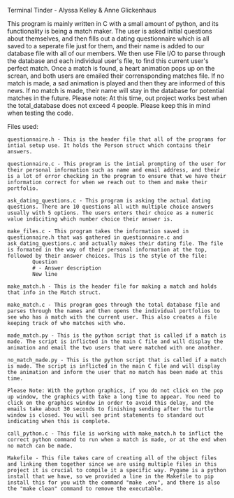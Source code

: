 Terminal Tinder - Alyssa Kelley & Anne Glickenhaus

This program is mainly written in C with a small amount of python, and its functionality is being a match maker. The user is asked initial questions about themselves, and then fills out a dating questionnaire which is all saved to a seperate file just for them, and their name is added to our database file with all of our members. We then use File I/O to parse through the database and each individual user's file, to find this current user's perfect match. Once a match is found, a heart animation pops up on the screan, and both users are emailed their corrensponding matches file. If no match is made, a sad animation is played and then they are informed of this news. If no match is made, their name will stay in the database for potential matches in the future. Please note: At this time, out project works best when the total_database does not exceed 4 people. Please keep this in mind when testing the code.

Files used: 

    questionnaire.h - This is the header file that all of the programs for intial setup use. It holds the Person struct which contains their answers.
    
    questionnaire.c - This program is the intial prompting of the user for their personal information such as name and email address, and their is a lot of error checking in the program to ensure that we have their information correct for when we reach out to them and make their portfolio.
    
    ask_dating_questions.c - This program is asking the actual dating questions. There are 10 questions all with multiple choice answers usually with 5 options. The users enters their choice as a numeric value indiciting which number choice their answer is. 
    
    make_files.c - This program takes the information saved in questionnaire.h that was gathered in questionnaire.c and ask_dating_questions.c and actually makes their dating file. The file is formated in the way of their personal information at the top, followed by their answer choices. This is the style of the file:
            Question
            # - Answer description
            New line
    
    make_match.h - This is the header file for making a match and holds that info in the Match struct. 
    
    make_match.c - This program goes through the total database file and parses through the names and then opens the individual portfolios to see who has a match with the current user. This also creates a file keeping track of who matches with who.
            
    made_match.py - This is the python script that is called if a match is made. The script is inflicted in the main C file and will display the animation and email the two users that were matched with one another.
    
    no_match_made.py - This is the python script that is called if a match is made. The script is inflicted in the main C file and will display the animation and inform the user that no match has been made at this time.

    Please Note: With the python graphics, if you do not click on the pop up window, the graphics with take a long time to appear. You need to click on the graphics window in order to avoid this delay, and the emails take about 30 seconds to finishing sending after the turtle window is closed. You will see print statements to standard out indicating when this is complete.

    call_python.c - This file is working with make_match.h to inflict the correct python command to run when a match is made, or at the end when no match can be made. 

    Makefile - This file takes care of creating all of the object files and linking them together since we are using multiple files in this project it is crucial to compile it a specific way. Pygame is a python install that we have, so we provided a line in the Makefile to pip install this for you with the command "make .env", and there is also the "make clean" command to remove the executable.
